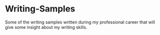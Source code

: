 # Writing-Samples
Some of the writing samples written during my professional career that will give some insight about my writing skills.
